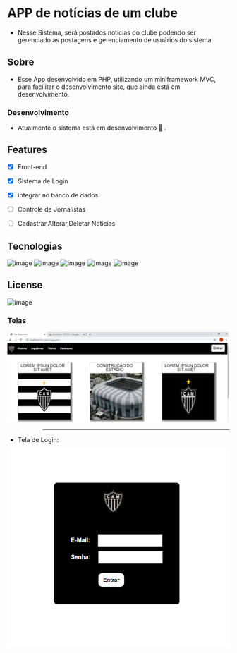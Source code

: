 # APP de notícias de um clube
 * Nesse Sistema, será postados notícias do clube podendo ser gerenciado as postagens e gerenciamento de usuários do sistema.

 ## Sobre
 * Esse App desenvolvido em PHP, utilizando um miniframework MVC, para facilitar o desenvolvimento
site, que ainda está em desenvolvimento.

###  Desenvolvimento 
*  Atualmente o sistema está em desenvolvimento :construction: .
 
 ## Features
- [x]  Front-end
- [x]  Sistema de Login
- [x]  integrar ao banco de dados
- [ ]  Controle de Jornalistas
- [ ]  Cadastrar,Alterar,Deletar Notícias


## Tecnologias
![image](https://img.shields.io/badge/PHP-777BB4?style=for-the-badge&logo=php&logoColor=white)
![image](https://img.shields.io/badge/MySQL-00000F?style=for-the-badge&logo=mysql&logoColor=white)
![image](https://img.shields.io/badge/Git-F05032?style=for-the-badge&logo=git&logoColor=white)
![image](https://img.shields.io/badge/HTML5-E34F26?style=for-the-badge&logo=html5&logoColor=white)
![image](https://img.shields.io/badge/CSS3-1572B6?style=for-the-badge&logo=css3&logoColor=white)

## License
![image](https://img.shields.io/github/license/Felipe118/projeto_app_noticias_futebol)

### Telas
![Index da pagina](public/img/index_tela.png/)
>>------------------------------------
* Tela de Login:

![Tela de Login](/public/img/tela_login.png/)

